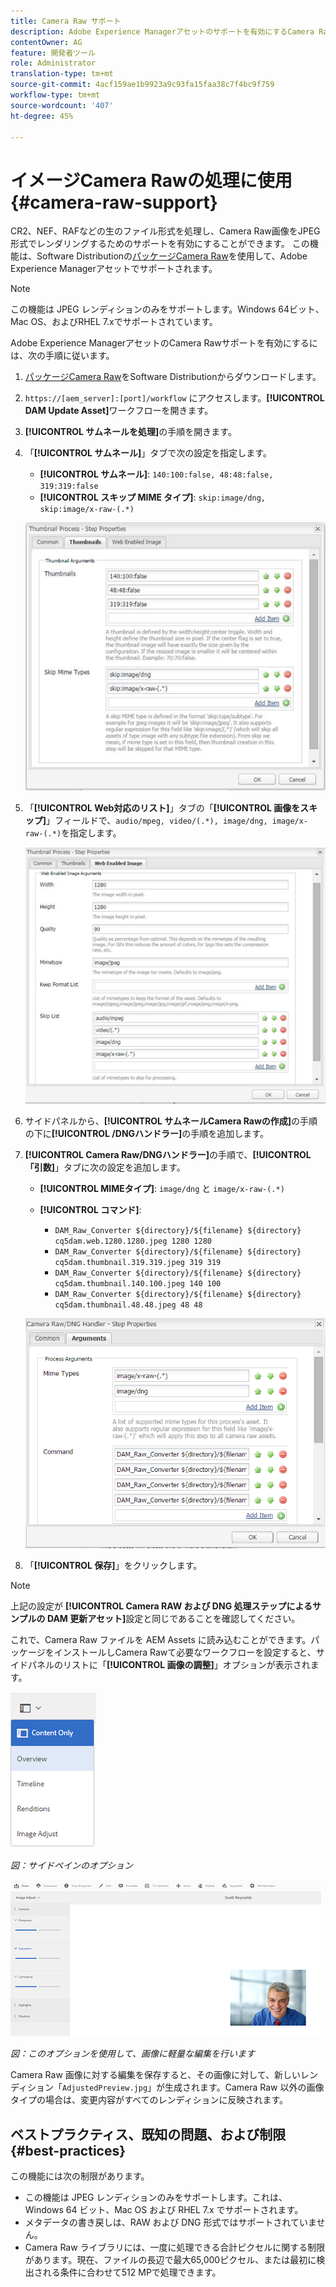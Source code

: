 ```yaml
---
title: Camera Raw サポート
description: Adobe Experience Managerアセットのサポートを有効にするCamera Raw方法を説明します。
contentOwner: AG
feature: 開発者ツール
role: Administrator
translation-type: tm+mt
source-git-commit: 4acf159ae1b9923a9c93fa15faa38c7f4bc9f759
workflow-type: tm+mt
source-wordcount: '407'
ht-degree: 45%

---
```



# イメージCamera Rawの処理に使用{#camera-raw-support}

CR2、NEF、RAFなどの生のファイル形式を処理し、Camera Raw画像をJPEG形式でレンダリングするためのサポートを有効にすることができます。 この機能は、Software Distributionの[パッケージCamera Raw](https://experience.adobe.com/#/downloads/content/software-distribution/en/aem.html?package=/content/software-distribution/en/details.html/content/dam/aem/public/adobe/packages/aem630/product/assets/aem-assets-cameraraw-pkg)を使用して、Adobe Experience Managerアセットでサポートされます。

>[!NOTE]
>
>この機能は JPEG レンディションのみをサポートします。Windows 64ビット、Mac OS、およびRHEL 7.xでサポートされています。

Adobe Experience ManagerアセットのCamera Rawサポートを有効にするには、次の手順に従います。

1. [パッケージCamera Raw](https://experience.adobe.com/#/downloads/content/software-distribution/en/aem.html?package=/content/software-distribution/en/details.html/content/dam/aem/public/adobe/packages/aem630/product/assets/aem-assets-cameraraw-pkg)をSoftware Distributionからダウンロードします。

1. `https://[aem_server]:[port]/workflow` にアクセスします。**[!UICONTROL DAM Update Asset]**&#x200B;ワークフローを開きます。

1. **[!UICONTROL サムネールを処理]**&#x200B;の手順を開きます。

1. 「**[!UICONTROL サムネール]**」タブで次の設定を指定します。

   * **[!UICONTROL サムネール]**:  `140:100:false, 48:48:false, 319:319:false`
   * **[!UICONTROL スキップ MIME タイプ]**: `skip:image/dng, skip:image/x-raw-(.*)`

   ![小粒](assets/chlimage_1-334.png)

1. 「**[!UICONTROL Web対応のリスト]**」タブの「**[!UICONTROL 画像をスキップ]**」フィールドで、`audio/mpeg, video/(.*), image/dng, image/x-raw-(.*)`を指定します。

   ![小粒](assets/chlimage_1-335.png)

1. サイドパネルから、**[!UICONTROL サムネールCamera Rawの作成]**&#x200B;の手順の下に&#x200B;**[!UICONTROL /DNGハンドラー]**&#x200B;の手順を追加します。

1. **[!UICONTROL Camera Raw/DNGハンドラー]**&#x200B;の手順で、**[!UICONTROL 「引数]**」タブに次の設定を追加します。

   * **[!UICONTROL MIMEタイプ]**: `image/dng` と  `image/x-raw-(.*)`
   * **[!UICONTROL コマンド]**:

      * `DAM_Raw_Converter ${directory}/${filename} ${directory} cq5dam.web.1280.1280.jpeg 1280 1280`
      * `DAM_Raw_Converter ${directory}/${filename} ${directory} cq5dam.thumbnail.319.319.jpeg 319 319`
      * `DAM_Raw_Converter ${directory}/${filename} ${directory} cq5dam.thumbnail.140.100.jpeg 140 100`
      * `DAM_Raw_Converter ${directory}/${filename} ${directory} cq5dam.thumbnail.48.48.jpeg 48 48`

   ![chlimage_1-336](assets/chlimage_1-336.png)

1. 「**[!UICONTROL 保存]**」をクリックします。

>[!NOTE]
>
>上記の設定が **[!UICONTROL Camera RAW および DNG 処理ステップによるサンプルの DAM 更新アセット]**&#x200B;設定と同じであることを確認してください。

これで、Camera Raw ファイルを AEM Assets に読み込むことができます。パッケージをインストールしCamera Rawて必要なワークフローを設定すると、サイドパネルのリストに「**[!UICONTROL 画像の調整]**」オプションが表示されます。

![chlimage_1-337](assets/chlimage_1-337.png)

*図：サイドペインのオプション*

![chlimage_1-338](assets/chlimage_1-338.png)

*図：このオプションを使用して、画像に軽量な編集を行います*

Camera Raw 画像に対する編集を保存すると、その画像に対して、新しいレンディション「`AdjustedPreview.jpg`」が生成されます。Camera Raw 以外の画像タイプの場合は、変更内容がすべてのレンディションに反映されます。

## ベストプラクティス、既知の問題、および制限  {#best-practices}

この機能には次の制限があります。

* この機能は JPEG レンディションのみをサポートします。これは、Windows 64 ビット、Mac OS および RHEL 7.x でサポートされます。
* メタデータの書き戻しは、RAW および DNG 形式ではサポートされていません。
* Camera Raw ライブラリには、一度に処理できる合計ピクセルに関する制限があります。現在、ファイルの長辺で最大65,000ピクセル、または最初に検出される条件に合わせて512 MPで処理できます。
